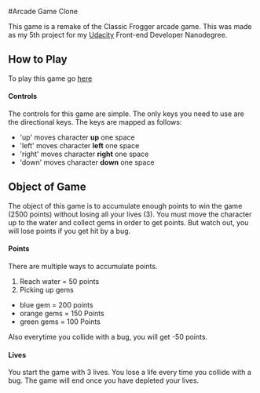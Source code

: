 #Arcade Game Clone

This game is a remake of the Classic Frogger arcade game. This was made as my 5th project for my [Udacity](http://udacity.com) Front-end Developer Nanodegree.

## How to Play

To play this game go [here](http://lhernandez9x.github.io/frontend-nanodegree-arcade-game/)

#### Controls

The controls for this game are simple. The only keys you need to use are the directional keys.
The keys are mapped as follows:

- 'up' moves character **up** one space
- 'left' moves character **left** one space
- 'right' moves character **right** one space
- 'down' moves character **down** one space

## Object of Game
The object of this game is to accumulate enough points to win the game (2500 points) without losing all your lives (3). You must move the character up to the water and collect gems in order to get points. But watch out, you will lose points if you get hit by a bug.

#### Points

There are multiple ways to accumulate points.

1. Reach water = 50 points
2. Picking up gems
 - blue gem = 200 points
 - orange gems = 150 Points
 - green gems = 100 Points

Also everytime you collide with a bug, you will get -50 points.

#### Lives

You start the game with 3 lives. You lose a life every time you collide with a bug. The game will end once you have depleted your lives.
